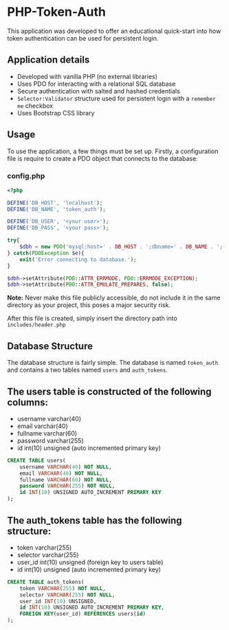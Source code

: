 # PHP-Token-Auth
This application was developed to offer an educational quick-start into how token authentication can be used for persistent login.

## Application details
- Developed with vanilla PHP (no external libraries)
- Uses PDO for interacting with a relational SQL database
- Secure authentication with salted and hashed credentials
- `Selector:Validator` structure used for persistent login with a `remember me` checkbox
- Uses Bootstrap CSS library

## Usage
To use the application, a few things must be set up. Firstly, a configuration file is require to create a PDO object that connects
to the database:

### config.php
```php
<?php

DEFINE('DB_HOST', 'localhost');
DEFINE('DB_NAME', 'token_auth');

DEFINE('DB_USER', '<your user>');
DEFINE('DB_PASS', '<your pass>');

try{
	$dbh = new PDO('mysql:host=' . DB_HOST . ';dbname=' . DB_NAME . ';', DB_USER, DB_PASS);
} catch(PDOException $e){
	exit('Error connecting to database.');
}

$dbh->setAttribute(PDO::ATTR_ERRMODE, PDO::ERRMODE_EXCEPTION);
$dbh->setAttribute(PDO::ATTR_EMULATE_PREPARES, false);
```

**Note:** Never make this file publicly accessible, do not include it in the same directory as your project, this poses a major
security risk.

After this file is created, simply insert the directory path into `includes/header.php`

## Database Structure
The database structure is fairly simple. The database is named `token_auth` and contains a two tables named `users` and `auth_tokens`.

## The users table is constructed of the following columns:
- username varchar(40)
- email varchar(40)
- fullname varchar(60)
- password varchar(255)
- id int(10) unsigned (auto incremented primary key)

```SQL
CREATE TABLE users(
    username VARCHAR(40) NOT NULL,
    email VARCHAR(40) NOT NULL,
    fullname VARCHAR(60) NOT NULL,
    password VARCHAR(255) NOT NULL,
    id INT(10) UNSIGNED AUTO_INCREMENT PRIMARY KEY
);
```

## The auth_tokens table has the following structure:
- token varchar(255)
- selector varchar(255)
- user_id int(10) unsigned (foreign key to users table)
- id int(10) unsigned (auto incremented primary key)

```SQL
CREATE TABLE auth_tokens(
    token VARCHAR(255) NOT NULL,
    selector VARCHAR(255) NOT NULL,
    user_id INT(10) UNSIGNED,
    id INT(10) UNSIGNED AUTO_INCREMENT PRIMARY KEY,
    FOREIGN KEY(user_id) REFERENCES users(id)
);
```
